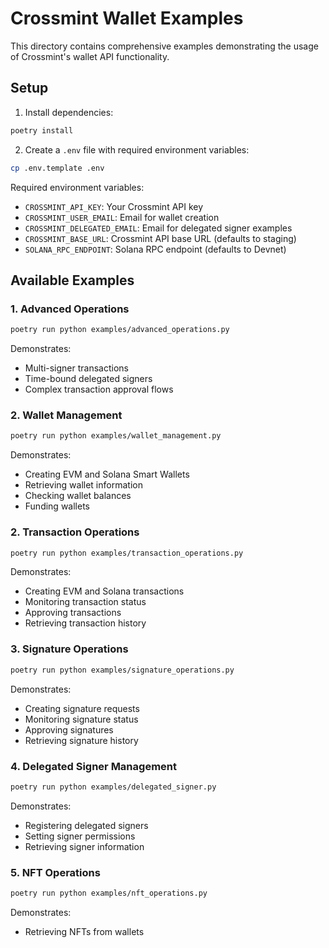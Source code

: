 # Crossmint Wallet Examples

This directory contains comprehensive examples demonstrating the usage of Crossmint's wallet API functionality.

## Setup

1. Install dependencies:
```bash
poetry install
```

2. Create a `.env` file with required environment variables:
```bash
cp .env.template .env
```

Required environment variables:
- `CROSSMINT_API_KEY`: Your Crossmint API key
- `CROSSMINT_USER_EMAIL`: Email for wallet creation
- `CROSSMINT_DELEGATED_EMAIL`: Email for delegated signer examples
- `CROSSMINT_BASE_URL`: Crossmint API base URL (defaults to staging)
- `SOLANA_RPC_ENDPOINT`: Solana RPC endpoint (defaults to Devnet)

## Available Examples

### 1. Advanced Operations
```bash
poetry run python examples/advanced_operations.py
```
Demonstrates:
- Multi-signer transactions
- Time-bound delegated signers
- Complex transaction approval flows

### 2. Wallet Management
```bash
poetry run python examples/wallet_management.py
```
Demonstrates:
- Creating EVM and Solana Smart Wallets
- Retrieving wallet information
- Checking wallet balances
- Funding wallets

### 2. Transaction Operations
```bash
poetry run python examples/transaction_operations.py
```
Demonstrates:
- Creating EVM and Solana transactions
- Monitoring transaction status
- Approving transactions
- Retrieving transaction history

### 3. Signature Operations
```bash
poetry run python examples/signature_operations.py
```
Demonstrates:
- Creating signature requests
- Monitoring signature status
- Approving signatures
- Retrieving signature history

### 4. Delegated Signer Management
```bash
poetry run python examples/delegated_signer.py
```
Demonstrates:
- Registering delegated signers
- Setting signer permissions
- Retrieving signer information

### 5. NFT Operations
```bash
poetry run python examples/nft_operations.py
```
Demonstrates:
- Retrieving NFTs from wallets

